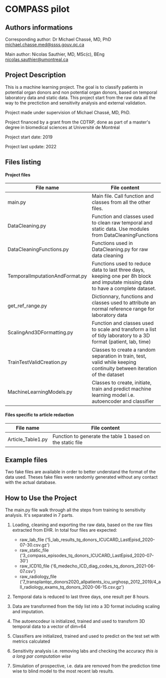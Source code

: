 # COMPASS pilot

## Authors informations
Corresponding author:
Dr Michael Chassé, MD, PhD
michael.chasse.med@ssss.gouv.qc.ca 

Main author:
Nicolas Sauthier, MD, MSc(c), BEng
nicolas.sauthier@umontreal.ca


## Project Description
This is a machine learning project. The goal is to classify patients in potential organ donors and non potential organ donors, based on temporal laboratory data and static data. This project start from the raw data all the way to the prectiction and sensitivity analysis and external validation.

Project made under supervision of Michael Chassé, MD, PhD.

Project financed by a grant from the CDTRP, done as part of a master's degree in biomedical sciences at Université de Montréal

Project start date: 2019

Project last update: 2022

## Files listing

#### Project files

|File name|File content|
|---|---|
|main.py|Main file. Call function and classes from all the other files.|
|DataCleaning.py|Function and classes used to clean raw temporal and static data. Use modules from DataCleaningFunctions|
|DataCleaningFunctions.py|Functions used in DataCleaning.py for raw data cleaning|
|TemporalImputationAndFormat.py|Functions used to reduce data to last three days, keeping one per 8h block and imputate missing data to have a complete dataset.|
|get_ref_range.py|Dictionnary, functions and classes used to attribute an normal reference range for laboratory data|
|ScalingAnd3DFormatting.py|Function and classes used to scale and transform a list of tidy laboratory to a 3D format (patient, lab, time)|
|TrainTestValidCreation.py|Classes to create a random separation in train, test, valid while keeping continuity between iteration of the dataset|
|MachineLearningModels.py|Classes to create, initiate, train and predict machine learning model i.e. autoencoder and classifier|


#### Files specific to article redaction
|File name|File content|
|---|---|
|Article_Table1.py|Function to generate the table 1 based on the static file|

## Example files
Two fake files are available in order to better understand the format of the data used. Theses fake files were randomly generated without any contact with the actual database.

## How to Use the Project

The main.py file walk through all the steps from training to sensitivity analysis. It's separated in 7 parts.

1. Loading, cleaning and exporting the raw data, based on the raw files extracted from EHR.
	In total four files are expected: 
	* raw_lab_file ('5_lab_results_tq_donors_ICUCARD_LastEpisd_2020-07-30.csv.gz')
	* raw_static_file ('3_compass_episodes_tq_donors_ICUCARD_LastEpisd_2020-07-30')
	* raw_ICD10_file ('6_medecho_ICD_diag_codes_tq_donors_2021-06-07.csv')
	* raw_radiology_file ('7_transplantqc_donors2020_allpatients_icu_urghosp_2012_2019/4_all_radiology_exams_tq_donors_2020-06-15.csv.gz')

2. Temporal data is reduced to last three days, one result per 8 hours.
3. Data are transformed from the tidy list into a 3D format including scaling and imputation.
4. The autoencodeur is initialized, trained and used to transform 3D temporal data to a vector of dim=64
5. Classifiers are initialized, trained and used to predict on the test set with metrics calculated
6. Sensitivity analysis i.e. removing labs and checking the accuracy *this is a long par computation wise*
7. Simulation of prospective, i.e. data are removed from the prediction time wise to blind model to the most recent lab results.



